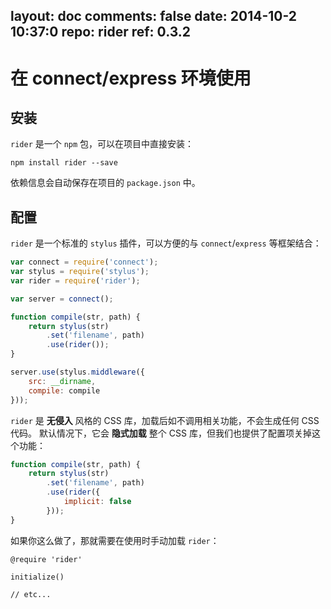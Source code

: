 layout: doc
comments: false
date: 2014-10-2 10:37:0
repo: rider
ref: 0.3.2
---

# 在 connect/express 环境使用

## 安装

`rider` 是一个 `npm` 包，可以在项目中直接安装：

    npm install rider --save

依赖信息会自动保存在项目的 `package.json` 中。

## 配置

`rider` 是一个标准的 `stylus` 插件，可以方便的与 `connect`/`express` 等框架结合：

```js
var connect = require('connect');
var stylus = require('stylus');
var rider = require('rider');

var server = connect();

function compile(str, path) {
    return stylus(str)
        .set('filename', path)
        .use(rider());
}

server.use(stylus.middleware({
    src: __dirname,
    compile: compile
}));
```

`rider` 是 **无侵入** 风格的 CSS 库，加载后如不调用相关功能，不会生成任何 CSS 代码。
默认情况下，它会 **隐式加载** 整个 CSS 库，但我们也提供了配置项关掉这个功能：

```js
function compile(str, path) {
    return stylus(str)
        .set('filename', path)
        .use(rider({
            implicit: false
        }));
}
```

如果你这么做了，那就需要在使用时手动加载 `rider`：

```stylus
@require 'rider'

initialize()

// etc...
```
